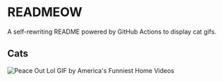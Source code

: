 # READMEOW

A self-rewriting README powered by GitHub Actions to display cat gifs.

## Cats

![Peace Out Lol GIF by America's Funniest Home Videos](https://media2.giphy.com/media/l4KibK3JwaVo0CjDO/200.gif?cid=9acd02dagbb4bnpt104u8my6w2plg17umkq8di7cnmm0jglx&ep=v1_gifs_search&rid=200.gif&ct=g)

